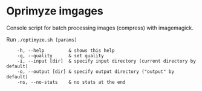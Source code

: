# Oprimyze imgages
Console script for batch processing images (compress) with imagemagick.


Run `./optimyze.sh [params]`
````
	-h, --help  	   & shows this help
	-q, --quality 	   & set quality
	-i, --input [dir]  & specify input directory (current directory by default)
	-o, --output [dir] & specify output directory ("output" by default)
	-ns, --no-stats    & no stats at the end
	
````

